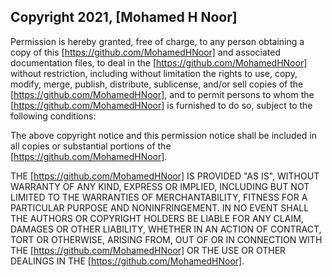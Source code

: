 ## Copyright 2021, [Mohamed H Noor]

Permission is hereby granted, free of charge, to any person obtaining a copy of this [https://github.com/MohamedHNoor] and associated documentation files, to deal in the [https://github.com/MohamedHNoor] without restriction, including without limitation the rights to use, copy, modify, merge, publish, distribute, sublicense, and/or sell copies of the [https://github.com/MohamedHNoor], and to permit persons to whom the [https://github.com/MohamedHNoor] is furnished to do so, subject to the following conditions:

The above copyright notice and this permission notice shall be included in all copies or substantial portions of the [https://github.com/MohamedHNoor].

THE [https://github.com/MohamedHNoor] IS PROVIDED "AS IS", WITHOUT WARRANTY OF ANY KIND, EXPRESS OR IMPLIED, INCLUDING BUT NOT LIMITED TO THE WARRANTIES OF MERCHANTABILITY, FITNESS FOR A PARTICULAR PURPOSE AND NONINFRINGEMENT. IN NO EVENT SHALL THE AUTHORS OR COPYRIGHT HOLDERS BE LIABLE FOR ANY CLAIM, DAMAGES OR OTHER LIABILITY, WHETHER IN AN ACTION OF CONTRACT, TORT OR OTHERWISE, ARISING FROM, OUT OF OR IN CONNECTION WITH THE [https://github.com/MohamedHNoor] OR THE USE OR OTHER DEALINGS IN THE [https://github.com/MohamedHNoor].
